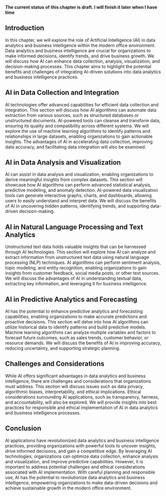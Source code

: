 **The current status of this chapter is draft. I will finish it later when I have time**

Introduction
------------

In this chapter, we will explore the role of Artificial Intelligence (AI) in data analytics and business intelligence within the modern office environment. Data analytics and business intelligence are crucial for organizations to make informed decisions, identify trends, and drive business growth. We will discuss how AI can enhance data collection, analysis, visualization, and decision-making processes. This chapter aims to highlight the potential benefits and challenges of integrating AI-driven solutions into data analytics and business intelligence practices.

AI in Data Collection and Integration
-------------------------------------

AI technologies offer advanced capabilities for efficient data collection and integration. This section will discuss how AI algorithms can automate data extraction from various sources, such as structured databases or unstructured documents. AI-powered tools can cleanse and transform data, ensuring its quality and compatibility across different systems. We will explore the use of machine learning algorithms to identify patterns and relationships in large datasets, enabling organizations to gain actionable insights. The advantages of AI in accelerating data collection, improving data accuracy, and facilitating data integration will also be examined.

AI in Data Analysis and Visualization
-------------------------------------

AI can assist in data analysis and visualization, enabling organizations to derive meaningful insights from complex datasets. This section will showcase how AI algorithms can perform advanced statistical analysis, predictive modeling, and anomaly detection. AI-powered data visualization tools can generate interactive graphs, charts, and dashboards, allowing users to easily understand and interpret data. We will discuss the benefits of AI in uncovering hidden patterns, identifying trends, and supporting data-driven decision-making.

AI in Natural Language Processing and Text Analytics
----------------------------------------------------

Unstructured text data holds valuable insights that can be harnessed through AI technologies. This section will explore how AI can analyze and extract information from unstructured text data using natural language processing (NLP) techniques. AI algorithms can perform sentiment analysis, topic modeling, and entity recognition, enabling organizations to gain insights from customer feedback, social media posts, or other text sources. We will discuss the advantages of AI in understanding textual data, extracting key information, and leveraging it for business intelligence.

AI in Predictive Analytics and Forecasting
------------------------------------------

AI has the potential to enhance predictive analytics and forecasting capabilities, enabling organizations to make accurate predictions and proactive decisions. This section will delve into how AI algorithms can utilize historical data to identify patterns and build predictive models. Machine learning algorithms can analyze multiple variables and factors to forecast future outcomes, such as sales trends, customer behavior, or resource demands. We will discuss the benefits of AI in improving accuracy, reducing uncertainty, and supporting strategic planning.

Challenges and Considerations
-----------------------------

While AI offers significant advantages in data analytics and business intelligence, there are challenges and considerations that organizations must address. This section will discuss issues such as data privacy, algorithmic biases, interpretability, and ethical implications. Ethical considerations surrounding AI applications, such as transparency, fairness, and accountability, will also be explored. We will provide insights into best practices for responsible and ethical implementation of AI in data analytics and business intelligence processes.

Conclusion
----------

AI applications have revolutionized data analytics and business intelligence practices, providing organizations with powerful tools to uncover insights, drive informed decisions, and gain a competitive edge. By leveraging AI technologies, organizations can optimize data collection, enhance analysis and visualization, and improve predictive capabilities. However, it is important to address potential challenges and ethical considerations associated with AI implementation. With careful planning and responsible use, AI has the potential to revolutionize data analytics and business intelligence, empowering organizations to make data-driven decisions and achieve sustainable growth in the modern office environment.
